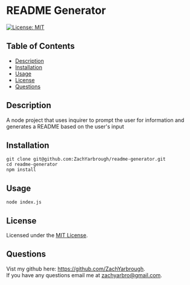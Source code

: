 # README Generator
[![License: MIT](https://img.shields.io/badge/License-MIT-blue.svg)](https://opensource.org/licenses/MIT)  
## Table of Contents
- [Description](#description)
- [Installation](#installation)
- [Usage](#usage)
- [License](#license)
- [Questions](#questions)
## Description
A node project that uses inquirer to prompt the user for information and generates a README based on the user's input
## Installation
	git clone git@github.com:ZachYarbrough/readme-generator.git
    cd readme-generator
    npm install
## Usage
	node index.js
## License
Licensed under the [MIT License](https://opensource.org/licenses/MIT).
## Questions
Vist my github here: https://github.com/ZachYarbrough.  
If you have any questions email me at [zachyarbro@gmail.com](mailto:zachyarbro@gmail.com).